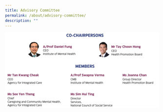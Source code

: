 ```yaml
---
title: Advisory Committee
permalink: /about/advisory-committee/
description: ""
---
```


![](/images/ac_updatedv2.png)